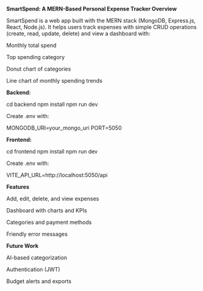 **SmartSpend: A MERN-Based Personal Expense Tracker
Overview**

SmartSpend is a web app built with the MERN stack (MongoDB, Express.js, React, Node.js).
It helps users track expenses with simple CRUD operations (create, read, update, delete) and view a dashboard with:

Monthly total spend

Top spending category

Donut chart of categories

Line chart of monthly spending trends

**Backend:**

cd backend
npm install
npm run dev

Create .env with:

MONGODB_URI=your_mongo_uri
PORT=5050


**Frontend:**

cd frontend
npm install
npm run dev

Create .env with:

VITE_API_URL=http://localhost:5050/api

**Features**

Add, edit, delete, and view expenses

Dashboard with charts and KPIs

Categories and payment methods

Friendly error messages

**Future Work**

AI-based categorization

Authentication (JWT)

Budget alerts and exports
